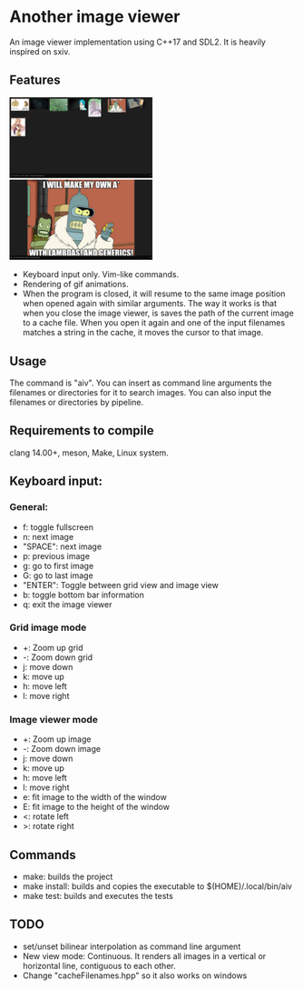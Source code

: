 # Another image viewer
An image viewer implementation using C++17 and SDL2. It is heavily inspired on sxiv.

## Features
<img src="gridView.png" width="50%" height="50%">
<img src="imageView.png" width="50%" height="50%">

- Keyboard input only. Vim-like commands.
- Rendering of gif animations.
- When the program is closed, it will resume to the same image position when opened again with similar arguments. The way it works is that when you close the image viewer, is saves the path of the current image to a cache file. When you open it again and one of the input filenames matches a string in the cache, it moves the cursor to that image.


## Usage
The command is "aiv". You can insert as command line arguments the filenames or directories for it to search images. You can also input the filenames or directories by pipeline.

## Requirements to compile
clang 14.00+, meson, Make, Linux system.

## Keyboard input:
### General:
- f: toggle fullscreen
- n: next image
- "SPACE": next image
- p: previous image
- g: go to first image
- G: go to last image
- "ENTER": Toggle between grid view and image view
- b: toggle bottom bar information
- q: exit the image viewer
	
### Grid image mode
- +: Zoom up grid
- -: Zoom down grid
- j: move down
- k: move up
- h: move left
- l: move right
### Image viewer mode
- +: Zoom up image
- -: Zoom down image
- j: move down
- k: move up
- h: move left
- l: move right
- e: fit image to the width of the window
- E: fit image to the height of the window
- <: rotate left
- \>: rotate right
	
## Commands
- make: builds the project
- make install: builds and copies the executable to $(HOME)/.local/bin/aiv
- make test: builds and executes the tests

## TODO
- set/unset bilinear interpolation as command line argument
- New view mode: Continuous. It renders all images in a vertical or horizontal line, contiguous to each other.
- Change "cacheFilenames.hpp" so it also works on windows
